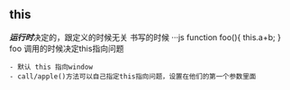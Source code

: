 ## this
***运行时***决定的，跟定义的时候无关
书写的时候
···js
function foo(){
    this.a+b;
}
foo 调用的时候决定this指向问题
```
- 默认 this 指向window
- call/apple()方法可以自己指定this指向问题，设置在他们的第一个参数里面
